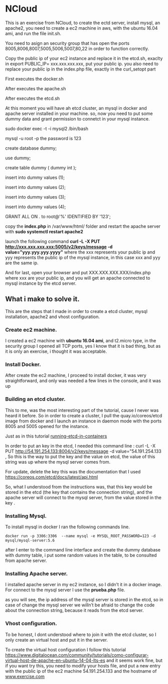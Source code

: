 # NCloud
This is an exercise from NCloud, to create the ectd server, install mysql, an apache2, you need to create a ec2 machine in aws, with the ubuntu 16.04 ami, and run the file init.sh.

You need to asign an security group that has open the ports 8005,8006,8007,5005,5006,5007,80,22 in order to function correctly.

 Copy the public  ip of your ec2 instance and replace it in the etcd.sh, exaclty in export PUBLIC_IP= xxx.xxx.xxx.xxx, put your public ip.
you also need to replace your public ip in the index.php file, exactly in the curl_setopt part 


First executes the docker.sh

After executes the apache.sh

After executes the etcd.sh

At this moment you will have ah etcd cluster, an mysql in docker and apache server installed in your machine.
so, now you need to put some dummy data and grant permission to connetct in your mysql instance.


sudo docker exec -t -i mysql2 /bin/bash

mysql -u root -p         the password is 123

create database dummy; 

use dummy;

create table dummy ( dummy int );

insert into dummy values (1);  

insert into dummy values (2); 

insert into dummy values (3); 

insert into dummy values (4);  

GRANT ALL ON *.* to root@'%' IDENTIFIED BY '123';


copy the **index.php** in /var/www/html/ folder and restart the apache server with **sudo systemctl restart apache2**

launch the following command **curl -L -X PUT http://xxx.xxx.xxx.xxx:5005/v2/keys/message -d value="yyy.yyy.yyy.yyyy"** where the xxx represents your public ip and yyy represents the public ip of the mysql instance, in this case xxx and yyy are the same ip.

And for last, open your browser and put XXX.XXX.XXX.XXX/index.php where xxx are your public ip, and you will get an apache connected to mysql instance by the etcd server.

## What i make to solve it. 

This are the steps that I made in order to create a etcd cluster, mysql installation, apache2 and vhost configuration.

### Create ec2 machine.
I created a ec2 machine with **ubuntu 16.04 ami**, and t2.micro type, in the security group I opened all TCP ports, yes I know that it is bad thing, but as it is only an exercise, i thought it was acceptable.

### Install Docker.

After create the ec2 machine, I proceed to install docker, it was very straightforward, and only was needed a few lines in the console, and it was up

### Building an etcd cluster.

This to me, was the most interesting part of the tutorial,  cause I never was heard it before. So in order to create a cluster, I pull the quay.io/coreos/etcd image from docker and I launch an instance in daemon mode with the ports 8005 and 5005 opened for the instance.

Just as in this tutorial [running-etcd-in-containers](https://coreos.com/blog/Running-etcd-in-Containers/) 

In order to put an key in the etcd, I needed this command line : curl -L -X PUT http://54.191.254.133:8004/v2/keys/message -d value="54.191.254.133 , So this is the way to put the key and the value on etcd, the value of this string was up where the mysql server comes from. 

For update, delete the key this was the documentation that I used https://coreos.com/etcd/docs/latest/api.html

So, what I understood from the instructions was, that this key would be stored in the etcd (the key that contains the connection string), and the apache server will connect to the mysql server, from the value stored in the key .

### Installing Mysql.

To install mysql in docker I ran the following commands line.
	
	docker run -p 3306:3306  --name mysql -e MYSQL_ROOT_PASSWORD=123 -d mysql/mysql-server:5.6

after I enter to the command line interface and create the dummy database with dummy table, i put some random values in the table, to be consulted from apache server.


### Installing Apache server.

I installed apache server in my ec2 instance, so I didn’t  it in a docker image.
For connect to the mysql server I use the **prueba.php** file.

as you will see, the ip address of the mysql server is stored in the etcd, so in case of change the mysql server we willn’t be afraid to change the code  about the connection string,  because it reads from the etcd server.

### Vhost configuration.

To be honest, I dont understood where to join it with the etcd cluster, so I only create an virtual host and put it in the server.

To create the virtual host configuration I follow this tutorial  https://www.digitalocean.com/community/tutorials/como-configurar-virtual-host-de-apache-en-ubuntu-14-04-lts-es
and it seems  work fine, but if you want try this, you need to modify your hosts file, and put a new entry with the public ip of the ec2  machine 54.191.254.133 and the hostname of www.exercise.com

